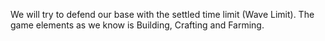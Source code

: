 We will try to defend our base with the settled time limit (Wave Limit). The game elements as we know is Building, Crafting and Farming.